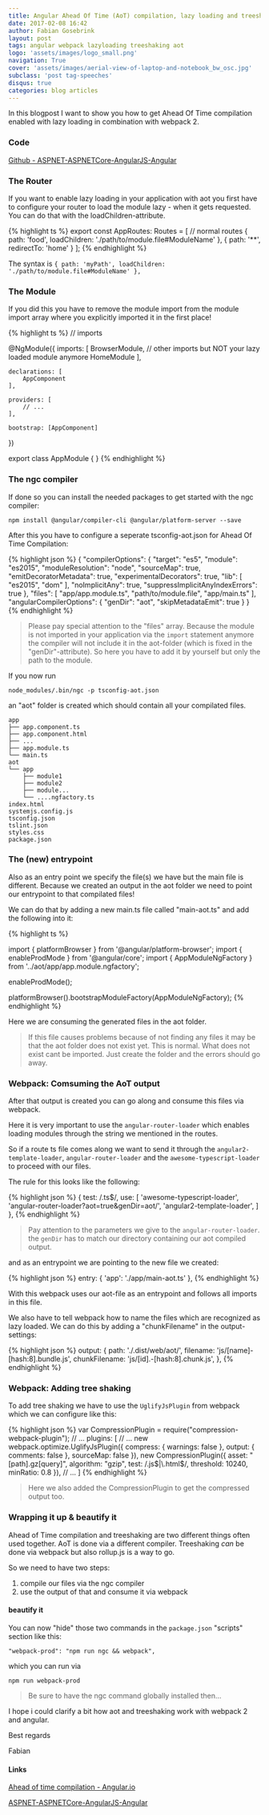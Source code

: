 ```yaml
---
title: Angular Ahead Of Time (AoT) compilation, lazy loading and treeshaking with webpack
date: 2017-02-08 16:42
author: Fabian Gosebrink
layout: post
tags: angular webpack lazyloading treeshaking aot
logo: 'assets/images/logo_small.png'
navigation: True
cover: 'assets/images/aerial-view-of-laptop-and-notebook_bw_osc.jpg'
subclass: 'post tag-speeches'
disqus: true
categories: blog articles
---
```


In this blogpost I want to show you how to get Ahead Of Time compilation enabled with lazy loading in combination with webpack 2.

### Code 

[Github - ASPNET-ASPNETCore-AngularJS-Angular](https://github.com/FabianGosebrink/ASPNET-ASPNETCore-AngularJS-Angular/tree/master/Angular-Client-Webpack)

### The Router

If you want to enable lazy loading in your application with aot you first have to configure your router to load the module lazy - when it gets requested. You can do that with the loadChildren-attribute.

{% highlight ts %}
export const AppRoutes: Routes = [
  // normal routes
  { path: 'food', loadChildren: './path/to/module.file#ModuleName' },
  {
    path: '**',
    redirectTo: 'home'
  }
];
{% endhighlight %}

The syntax is `{ path: 'myPath', loadChildren: './path/to/module.file#ModuleName' },`

### The Module

If you did this you have to remove the module import from the module import array where you explicitly imported it in the first place!

{% highlight ts %}
// imports

@NgModule({
    imports: [
        BrowserModule,
        // other imports but NOT your lazy loaded module anymore
        HomeModule
    ],

    declarations: [
        AppComponent
    ],

    providers: [
        // ...
    ],

    bootstrap: [AppComponent]
})

export class AppModule { }
{% endhighlight %}

### The ngc compiler

If done so you can install the needed packages to get started with the ngc compiler:

`npm install @angular/compiler-cli @angular/platform-server --save`

After this you have to configure a seperate tsconfig-aot.json for Ahead Of Time Compilation:

{% highlight json %}
{
  "compilerOptions": {
    "target": "es5",
    "module": "es2015",
    "moduleResolution": "node",
    "sourceMap": true,
    "emitDecoratorMetadata": true,
    "experimentalDecorators": true,
    "lib": [
      "es2015",
      "dom"
    ],
    "noImplicitAny": true,
    "suppressImplicitAnyIndexErrors": true
  },
  "files": [
    "app/app.module.ts",
    "path/to/module.file",
    "app/main.ts"
  ],
  "angularCompilerOptions": {
    "genDir": "aot",
    "skipMetadataEmit": true
  }
}
{% endhighlight %}

> Please pay special attention to the "files" array. Because the module is not imported in your application via the `import` statement anymore the compiler will not include it in the aot-folder (which is fixed in the "genDir"-attribute). So here you have to add it by yourself but only the path to the module.

If you now run 

```node_modules/.bin/ngc -p tsconfig-aot.json```

an "aot" folder is created which should contain all your compilated files.

```
app
├── app.component.ts
├── app.component.html
├── ...
├── app.module.ts
└── main.ts
aot
└── app
    ├── module1
    ├── module2
    ├── module...
    └── ....ngfactory.ts
index.html
systemjs.config.js
tsconfig.json
tslint.json
styles.css
package.json
```

### The (new) entrypoint

Also as an entry point we specify the file(s) we have but the main file is different. Because we created an output in the aot folder we need to point our entrypoint to that compilated files!

We can do that by adding a new main.ts file called "main-aot.ts" and add the following into it:

{% highlight ts %}

import { platformBrowser } from '@angular/platform-browser';
import { enableProdMode } from '@angular/core';
import { AppModuleNgFactory } from '../aot/app/app.module.ngfactory';

enableProdMode();

platformBrowser().bootstrapModuleFactory(AppModuleNgFactory);
{% endhighlight %}

Here we are consuming the generated files in the aot folder.

> If this file causes problems because of not finding any files it may be that the aot folder does not exist yet. This is normal. What does not exist cant be imported. Just create the folder and the errors should go away.

### Webpack: Comsuming the AoT output

After that output is created you can go along and consume this files via webpack.

Here it is very important to use the ```angular-router-loader``` which enables loading modules through the string we mentioned in the routes.

So if a route ts file comes along we want to send it through the ```angular2-template-loader```, ```angular-router-loader``` and the ```awesome-typescript-loader``` to proceed with our files.

The rule for this looks like the following:

{% highlight json %}
{
    test: /\.ts$/,
    use: [
        'awesome-typescript-loader',
        'angular-router-loader?aot=true&genDir=aot/',
        'angular2-template-loader',
    ]
},
{% endhighlight %}

> Pay attention to the parameters we give to the ```angular-router-loader```. the ```genDir``` has to match our directory containing our aot compiled output.

and as an entrypoint we are pointing to the new file we created:

{% highlight json %}
entry: {
    'app': './app/main-aot.ts'
},
{% endhighlight %}

With this webpack uses our aot-file as an entrypoint and follows all imports in this file.

We also have to tell webpack how to name the files which are recognized as lazy loaded. We can do this by adding a "chunkFilename" in the output-settings:

{% highlight json %}
output: {
    path: './.dist/web/aot/',
    filename: 'js/[name]-[hash:8].bundle.js',
    chunkFilename: 'js/[id].-[hash:8].chunk.js',
},
{% endhighlight %}

### Webpack: Adding tree shaking

To add tree shaking we have to use the ```UglifyJsPlugin``` from webpack which we can configure like this:

{% highlight json %}
var CompressionPlugin = require("compression-webpack-plugin");
// ...
plugins: [
    // ...
    new webpack.optimize.UglifyJsPlugin({
        compress: {
            warnings: false
        },
        output: {
            comments: false
        },
        sourceMap: false
    }),
    new CompressionPlugin({
        asset: "[path].gz[query]",
        algorithm: "gzip",
        test: /\.js$|\.html$/,
        threshold: 10240,
        minRatio: 0.8
    }),
    // ...
]
{% endhighlight %}

> Here we also added the CompressionPlugin to get the compressed output too.

### Wrapping it up & beautify it

Ahead of Time compilation and treeshaking are two different things often used together. AoT is done via a different compiler. Treeshaking _can_ be done via webpack but also rollup.js is a way to go.

So we need to have two steps:

1. compile our files via the ngc compiler
2. use the output of that and consume it via webpack 

#### beautify it

You can now "hide" those two commands in the ```package.json``` "scripts" section like this:

``` "webpack-prod": "npm run ngc && webpack", ```

which you can run via 

``` npm run webpack-prod ```

> Be sure to have the ngc command globally installed then...

I hope i could clarify a bit how aot and treeshaking work with webpack 2 and angular.

Best regards

Fabian

#### Links

[Ahead of time compilation - Angular.io](https://angular.io/docs/ts/latest/cookbook/aot-compiler.html)

[ASPNET-ASPNETCore-AngularJS-Angular](https://github.com/FabianGosebrink/ASPNET-ASPNETCore-AngularJS-Angular/tree/master/Angular-Client-Webpack)